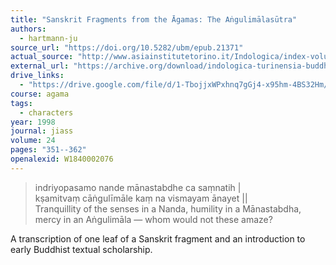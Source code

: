 ```yaml
---
title: "Sanskrit Fragments from the Āgamas: The Aṅgulimālasūtra"
authors:
  - hartmann-ju
source_url: "https://doi.org/10.5282/ubm/epub.21371"
actual_source: "http://www.asiainstitutetorino.it/Indologica/index-volume23-24.asp"
external_url: "https://archive.org/download/indologica-turinensia-buddhismo/Sanskrit%20Fragments%20from%20the%20Agamas%20%28I%29_%20the%20Angulimalasutra_text.pdf"
drive_links:
  - "https://drive.google.com/file/d/1-TbojjxWPxhnq7gGj4-x95hm-4BS32Hm/view?usp=drivesdk"
course: agama
tags:
  - characters
year: 1998
journal: jiass
volume: 24
pages: "351--362"
openalexid: W1840002076
---
```


> indriyopasamo nande mānastabdhe ca saṃnatih |  
> kṣamitvaṃ cāṅgulīmāle kaṃ na vismayam ānayet ||  
Tranquillity of the senses in a Nanda, humility in a Mānastabdha, mercy in an Aṅgulimāla — whom would not these amaze?

A transcription of one leaf of a Sanskrit fragment and an introduction to early Buddhist textual scholarship.
